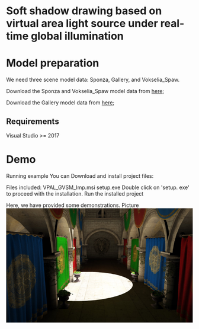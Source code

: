 # Soft shadow drawing based on virtual area light source under real-time global illumination
# Model preparation
We need three scene model data: Sponza, Gallery, and Vokselia_Spaw.

Download the Sponza and Vokselia_Spaw model data from [here](https://casual-effects.com/data/);

Download the Gallery model data from [here](https://sketchfab.com/3d-models/the-picture-gallery-231fdb3e9e354c6faaa3c250f8c9988f);

## Requirements

Visual Studio >= 2017

# Demo 
Running example
You can Download and install project files:

Files included:
VPAL_GVSM_Imp.msi
setup.exe
Double click on 'setup. exe' to proceed with the installation.
Run the installed project

Here, we have provided some demonstrations.
Picture
![Sponza Scene](https://github.com/SLin-hub/Soft-shadow-drawing-based-on-virtual-area-light-source-under-real-time-global-illumination/blob/main/image/01.png)
